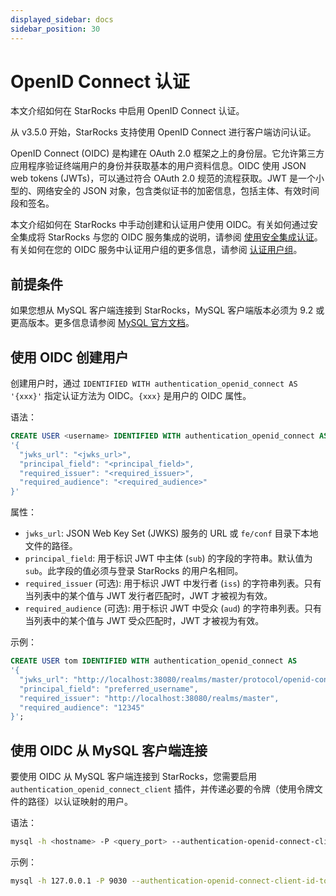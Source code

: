```yaml
---
displayed_sidebar: docs
sidebar_position: 30
---
```


# OpenID Connect 认证

本文介绍如何在 StarRocks 中启用 OpenID Connect 认证。

从 v3.5.0 开始，StarRocks 支持使用 OpenID Connect 进行客户端访问认证。

OpenID Connect (OIDC) 是构建在 OAuth 2.0 框架之上的身份层。它允许第三方应用程序验证终端用户的身份并获取基本的用户资料信息。OIDC 使用 JSON web tokens (JWTs)，可以通过符合 OAuth 2.0 规范的流程获取。JWT 是一个小型的、网络安全的 JSON 对象，包含类似证书的加密信息，包括主体、有效时间段和签名。

本文介绍如何在 StarRocks 中手动创建和认证用户使用 OIDC。有关如何通过安全集成将 StarRocks 与您的 OIDC 服务集成的说明，请参阅 [使用安全集成认证](./security_integration.md)。有关如何在您的 OIDC 服务中认证用户组的更多信息，请参阅 [认证用户组](./group_provider.md)。

## 前提条件

如果您想从 MySQL 客户端连接到 StarRocks，MySQL 客户端版本必须为 9.2 或更高版本。更多信息请参阅 [MySQL 官方文档](https://dev.mysql.com/doc/refman/9.2/en/openid-pluggable-authentication.html)。

## 使用 OIDC 创建用户

创建用户时，通过 `IDENTIFIED WITH authentication_openid_connect AS '{xxx}'` 指定认证方法为 OIDC。`{xxx}` 是用户的 OIDC 属性。

语法：

```SQL
CREATE USER <username> IDENTIFIED WITH authentication_openid_connect AS 
'{
  "jwks_url": "<jwks_url>",
  "principal_field": "<principal_field>",
  "required_issuer": "<required_issuer>",
  "required_audience": "<required_audience>"
}'
```

属性：

- `jwks_url`: JSON Web Key Set (JWKS) 服务的 URL 或 `fe/conf` 目录下本地文件的路径。
- `principal_field`: 用于标识 JWT 中主体 (`sub`) 的字段的字符串。默认值为 `sub`。此字段的值必须与登录 StarRocks 的用户名相同。
- `required_issuer` (可选): 用于标识 JWT 中发行者 (`iss`) 的字符串列表。只有当列表中的某个值与 JWT 发行者匹配时，JWT 才被视为有效。
- `required_audience` (可选): 用于标识 JWT 中受众 (`aud`) 的字符串列表。只有当列表中的某个值与 JWT 受众匹配时，JWT 才被视为有效。

示例：

```SQL
CREATE USER tom IDENTIFIED WITH authentication_openid_connect AS
'{
  "jwks_url": "http://localhost:38080/realms/master/protocol/openid-connect/certs",
  "principal_field": "preferred_username",
  "required_issuer": "http://localhost:38080/realms/master",
  "required_audience": "12345"
}';
```

## 使用 OIDC 从 MySQL 客户端连接

要使用 OIDC 从 MySQL 客户端连接到 StarRocks，您需要启用 `authentication_openid_connect_client` 插件，并传递必要的令牌（使用令牌文件的路径）以认证映射的用户。

语法：

```Bash
mysql -h <hostname> -P <query_port> --authentication-openid-connect-client-id-token-file=<path_to_token_file> -u <username>
```

示例：

```Bash
mysql -h 127.0.0.1 -P 9030 --authentication-openid-connect-client-id-token-file=/path/to/token/file -u tom
```